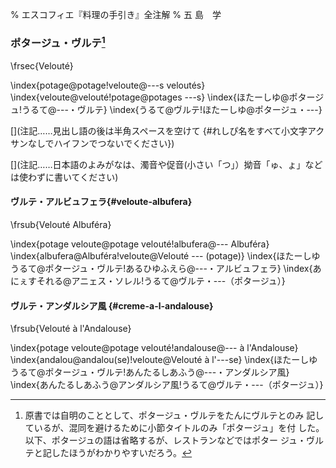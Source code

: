 % エスコフィエ『料理の手引き』全注解
% 五 島　学


[](原稿下準備)
[](未、原文対照チェック)
[](未、日本語表現校正)
[](未、その他修正)
[](未、原稿最終校正)



### ポタージュ・ヴルテ[^1]

\frsec{Velouté}

\index{potage@potage!veloute@---s veloutés}
\index{veloute@velouté!potage@potages ---s}
\index{ほたーしゆ@ポタージュ!うるて@---・ヴルテ}
\index{うるて@ヴルテ!ほたーしゆ@ポタージュ・---}

[^1]: 原書では自明のこととして、ポタージュ・ヴルテをたんにヴルテとのみ
    記しているが、混同を避けるために小節タイトルのみ「ポタージュ」を付
    した。以下、ポタージュの語は省略するが、レストランなどではポター
    ジュ・ヴルテと記したほうがわかりやすいだろう。


[](コメント……この上の部分は無視してください。この下からスタートしてください。)

[](注記……見出し語の後は半角スペースを空けて {#れしぴ名をすべて小文字アクサンなしでハイフンでつないでください})

[](注記……フランス語の見出しは原則単数形でお願いします。また、@の前つまりソート用よみがなはアクサンなし、すべて小文字でお願いします)

[](注記……日本語のよみがなは、濁音や促音(小さい「つ」）拗音「ゅ、ょ」などは使わずに書いてください)




#### ヴルテ・アルビュフェラ{#veloute-albufera}

\frsub{Velouté Albuféra}

\index{potage veloute@potage velouté!albufera@--- Albuféra}
\index{albufera@Albuféra!veloute@Velouté --- (potage)}
\index{ほたーしゆうるて@ポタージュ・ヴルテ!あるひゆふえら@---・アルビュフェラ}
\index{あにぇすそれる@アニェス・ソレル!うるて@ヴルテ・---（ポタージュ）}









#### ヴルテ・アンダルシア風 {#creme-a-l-andalouse}

\frsub{Velouté à l'Andalouse}

\index{potage veloute@potage velouté!andalouse@--- à l'Andalouse}
\index{andalou@andalou(se)!veloute@Velouté à l'---se}
\index{ほたーしゆうるて@ポタージュ・ヴルテ!あんたるしあふう@---・アンダルシア風}
\index{あんたるしあふう@アンダルシア風!うるて@ヴルテ・---（ポタージュ）}
